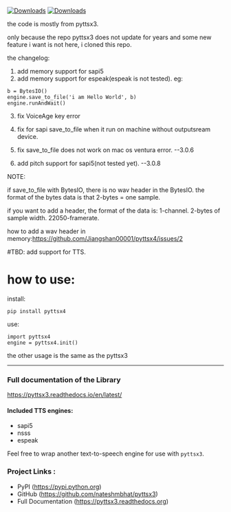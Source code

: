 

[![Downloads](https://static.pepy.tech/personalized-badge/pyttsx4?period=total&units=international_system&left_color=black&right_color=green&left_text=downloads)](https://pepy.tech/project/pyttsx4)
[![Downloads](https://static.pepy.tech/personalized-badge/pyttsx4?period=month&units=international_system&left_color=black&right_color=green&left_text=downloads/month)](https://pepy.tech/project/pyttsx4)




the code is mostly from pyttsx3.

only because the repo pyttsx3 does not update for years and some new feature i want is not here, i cloned this repo.

the changelog:

1. add memory support for sapi5
2. add memory support for espeak(espeak is not tested). 
   eg: 
   
```
b = BytesIO()
engine.save_to_file('i am Hello World', b)
engine.runAndWait()
```

3. fix VoiceAge key error


4. fix for sapi save_to_file when it run on machine without outputsream device.

5. fix  save_to_file does not work on mac os ventura error. --3.0.6

6. add pitch support for sapi5(not tested yet). --3.0.8

NOTE:

if save_to_file with BytesIO, there is no wav header in the BytesIO.
the format of the bytes data is that 2-bytes = one sample.

if you want to add a header, the format of the data is:
1-channel. 2-bytes of sample width.  22050-framerate.

how to add a wav header in memory:https://github.com/Jiangshan00001/pyttsx4/issues/2


#TBD:
add support for TTS.



# how to use:

install:
```
pip install pyttsx4
```

use:

```
import pyttsx4
engine = pyttsx4.init()
```

the  other usage is the same as the pyttsx3



----------------------



### **Full documentation of the Library**

https://pyttsx3.readthedocs.io/en/latest/


#### Included TTS engines:

* sapi5
* nsss
* espeak

Feel free to wrap another text-to-speech engine for use with ``pyttsx3``.

### Project Links :

* PyPI (https://pypi.python.org)
* GitHub (https://github.com/nateshmbhat/pyttsx3)
* Full Documentation (https://pyttsx3.readthedocs.org)


